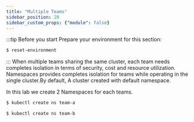 ```yaml
---
title: "Multiple Teams"
sidebar_position: 20
sidebar_custom_props: {"module": false}
---
```


:::tip Before you start
Prepare your environment for this section:

```bash timeout=300 wait=30
$ reset-environment 
```

:::
When multiple teams sharing the same cluster, each team needs completes isolation in terms of security, cost and resource utilization. Namespaces provides completes isolation for teams while operating in the single cluster.By default, A cluster created with default namespace. 

In this lab we create 2 Namespaces for each teams. 

```bash timeout=300 wait=30
$ kubectl create ns team-a
```
```bash timeout=300 wait=30
$ kubectl create ns team-b
```